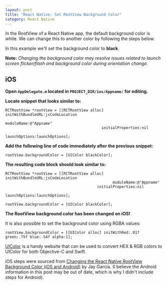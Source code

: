```yaml
---
layout: post
title: "React Native: Set RootView Background Color"
category: React Native
---
```


In the RootView of a React Native app, the default background color is white. We can change this to another color by following the steps below.

In this example we'll set the background color to **black**.

**Note:** _Changing the background color may resolve issues related to launch screen flicker/flash and background color during orientation change._

## iOS

**Open `AppDelegate.m` located in `PROJECT_DIR/ios/Appname/` for editing.**

**Locate snippet that looks similar to:**

    RCTRootView *rootView = [[RCTRootView alloc] initWithBundleURL:jsCodeLocation
                                                      moduleName:@"Appname"
                                               initialProperties:nil
                                                   launchOptions:launchOptions];




**Add the following line of code immediately after the previous snippet:**

```
rootView.backgroundColor = [UIColor blackColor];
```

**The resulting code block should look similar to:**

    RCTRootView *rootView = [[RCTRootView alloc] initWithBundleURL:jsCodeLocation
                                                    moduleName:@"Appname"
                                             initialProperties:nil
                                                 launchOptions:launchOptions];

    rootView.backgroundColor = [UIColor blackColor];

**The RootView background color has been changed on iOS!**

It is also possible to set the background color using RGBA values:

```
rootView.backgroundColor = [[UIColor alloc] initWithRed:.01f green:.75f blue:.54f alpha:1];
```

[UIColor](http://uicolor.xyz/#/hex-to-ui) is a handy website that can be used to convert HEX & RGB colors to UIColor for both Objective-C and Swift.

iOS steps were sourced from [Changing the React Native RootView Background Color (iOS and Android)](http://moduscreate.com/changing-the-react-native-rootview-background-color-ios-and-android/) by Jay Garcia. (I believe the Android information in this post may be out of date, which is why I didn't include steps for Android).
